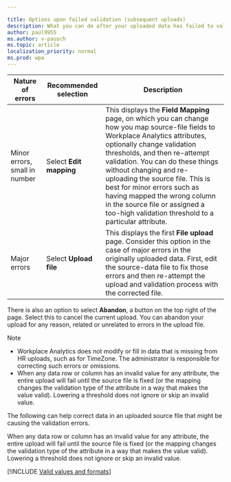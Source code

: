 ```yaml
---

title: Options upon failed validation (subsequent uploads)
description: What you can do after your uploaded data has failed to validate.  
author: paul9955
ms.author: v-pausch
ms.topic: article
localization_priority: normal 
ms.prod: wpa
---
```


<!-- Note: Options in subsequent uploads contain a) changing (or even mentioning) thresholds and b) Abandon option. Options for first upload do not.   -->

| Nature of errors | Recommended selection | Description |
| ----- | ----- | ----- |
| Minor errors, small in number | Select **Edit mapping** | This displays the **Field Mapping** page, on which you can change how you map source-file fields to Workplace Analytics attributes, optionally change validation thresholds, and then re-attempt validation. You can do these things without changing and re-uploading the source file. This is best for minor errors such as having mapped the wrong column in the source file or assigned a too-high validation threshold to a particular attribute. |
| Major errors | Select **Upload file** | This displays the first **File upload** page. Consider this option in the case of major errors in the originally uploaded data. First, edit the source-data file to fix those errors and then re-attempt the upload and validation process with the corrected file.|

There is also an option to select **Abandon**, a button on the top right of the page. Select this to cancel the current upload. You can abandon your upload for any reason, related or unrelated to errors in the upload file.

>[!Note]
>
>* Workplace Analytics does not modify or fill in data that is missing from HR uploads, such as for TimeZone. The administrator is responsible for correcting such errors or omissions.
>* When any data row or column has an invalid value for any attribute, the entire upload will fail until the source file is fixed (or the mapping changes the validation type of the attribute in a way that makes the value valid). Lowering a threshold does not ignore or skip an invalid value.

The following can help correct data in an uploaded source file that might be causing the validation errors.

When any data row or column has an invalid value for any attribute, the entire upload will fail until the source file is fixed (or the mapping changes the validation type of the attribute in a way that makes the value valid). Lowering a threshold does not ignore or skip an invalid value.

[!INCLUDE [Valid values and formats](../includes/org-data-upload-tips.md)]
